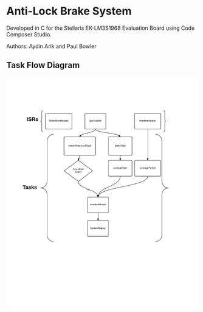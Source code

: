 Anti-Lock Brake System
======================

Developed in C for the Stellaris EK-LM3S1968 Evaluation Board using Code Composer Studio.

Authors: Aydin Arik and Paul Bowler


Task Flow Diagram
-----------------

![Task Flow](taskFlowDiagram.png)
